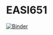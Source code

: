 # EASI651

[![Binder](https://mybinder.org/badge_logo.svg)](https://mybinder.org/v2/gh/NevanioNazario/EASI651/main?labpath=TD4-Capteurs%20%C3%A0%20ultrason)

